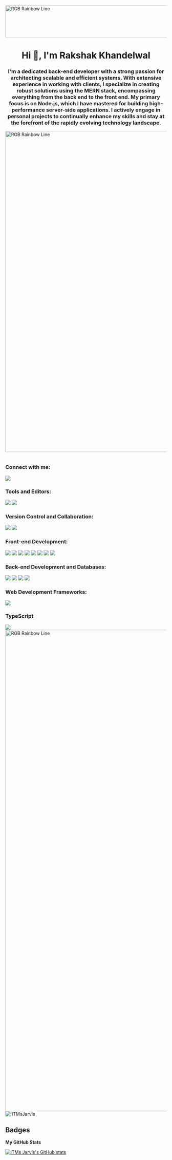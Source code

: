 <img src="./banner-welcome.gif" alt="RGB Rainbow Line" width="1000" height="100"/>

<h1 align="center">Hi 👋, I'm Rakshak Khandelwal</h1>
<h3 align="center">
I'm a dedicated back-end developer with a strong passion for architecting scalable and efficient systems. With extensive experience in working with clients, I specialize in creating robust solutions using the MERN stack, encompassing everything from the back end to the front end. My primary focus is on Node.js, which I have mastered for building high-performance server-side applications. I actively engage in personal projects to continually enhance my skills and stay at the forefront of the rapidly evolving technology landscape.
</h3>

<img src="./rgb-rainbow.gif" alt="RGB Rainbow Line" width="1000"/>

<p align="left"> <a href="https://twitter.com/" target="blank"><img src="https://img.shields.io/twitter/follow/?logo=twitter&style=for-the-badge" alt="" /></a> </p>

<div class="strip-container">
  <div class="strip red"></div>
  <div class="strip green"></div>
  <div class="strip blue"></div>
</div>

<h3 align="left">Connect with me:</h3>
<p align="left">
  <a href="https://www.linkedin.com/in/rakshak-khandelwal-358782249/" target="blank">
    <img src="https://skillicons.dev/icons?i=linkedin" />
  </a>
</p>

<h3 align="left">Tools and Editors:</h3>
<div class="icon-container">
  <img src="https://skillicons.dev/icons?i=stackoverflow" />
  <img src="https://skillicons.dev/icons?i=vscode" />
</div>

<h3 align="left">Version Control and Collaboration:</h3>
<div class="icon-container">
  <img src="https://skillicons.dev/icons?i=github" />
  <img src="https://skillicons.dev/icons?i=discord" />
</div>

<h3 align="left">Front-end Development:</h3>
<div class="icon-container">
  <img src="https://skillicons.dev/icons?i=bootstrap" />
  <img src="https://skillicons.dev/icons?i=css" />
  <img src="https://skillicons.dev/icons?i=js" />
  <img src="https://skillicons.dev/icons?i=react" />
  <img src="https://skillicons.dev/icons?i=vue" />
  <img src="https://skillicons.dev/icons?i=wordpress" />
  <img src="https://skillicons.dev/icons?i=mui" />
  <img src="https://skillicons.dev/icons?i=tailwindcss" />
</div>

<h3 align="left">Back-end Development and Databases: </h3>
<div class="icon-container">
  <img src="https://skillicons.dev/icons?i=mysql" />
  <img src="https://skillicons.dev/icons?i=nodejs" />
  <img src="https://skillicons.dev/icons?i=mongodb" />
  <img src="https://skillicons.dev/icons?i=express" />
</div>

<h3 align="left">Web Development Frameworks:</h3>
<div class="icon-container">
  <img src="https://skillicons.dev/icons?i=nextjs" />
</div>

<h3 align="left">TypeScript</h3>
<div class="icon-container">
  <img src="https://skillicons.dev/icons?i=ts" />
</div>

<img src="./rgb-rainbow.gif" alt="RGB Rainbow Line" width="1500"/>

<img src="https://count.getloli.com/get/@:ITMsJarvis" alt=":ITMsJarvis" />


## Badges
<b>My GitHub Stats</b>

<a href="[http://www.github.com/itmsjarvis](https://github-readme-stats.vercel.app/api?username=9520prashant&show_icons=true&hide=&count_private=true&title_color=0891b2&text_color=ffffff&icon_color=0891b2&bg_color=1c1917&hide_border=true&show_icons=true)"><img src="https://github-readme-stats.vercel.app/api?username=ITMsJarvis&show_icons=true&hide=&count_private=true&title_color=0891b2&text_color=ffffff&icon_color=0891b2&bg_color=1c1917&hide_border=true&show_icons=true" alt="ITMs Jarvis's GitHub stats" /></a>
